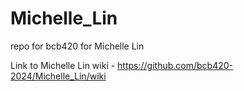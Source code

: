 # Michelle_Lin
repo for bcb420 for Michelle Lin

Link to Michelle Lin wiki - https://github.com/bcb420-2024/Michelle_Lin/wiki
